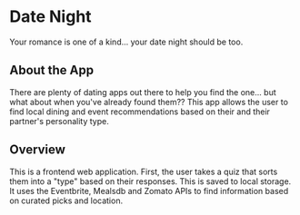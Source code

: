 # Date Night
Your romance is one of a kind... your date night should be too.

## About the App
There are plenty of dating apps out there to help you find the one... but what about when you've already found them?? This app allows the user to find local dining and event recommendations based on their and their partner's personality type.

## Overview
This is a frontend web application. First, the user takes a quiz that sorts them into a "type" based on their responses. This is saved to local storage. It uses the Eventbrite, Mealsdb and Zomato APIs to find information based on curated picks and location.


